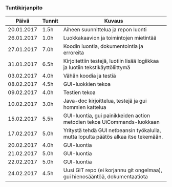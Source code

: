 ### Tuntikirjanpito
Päivä | Tunnit | Kuvaus
--------------- | ----- | ------
20.01.2017 | 1.5h | Aiheen suunnittelua ja repon luonti
26.01.2017 | 1.0h | Luokkakaavion ja toimintojen mietintää
27.01.2017 | 7.0h | Koodin luontia, dokumentointia ja erroreita
31.01.2017 | 6.5h | Kirjoitettiin testejä, luotiin lisää logiikkaa ja luotiin tekstikäyttöliittymä
03.02.2017 | 4.0h | Vähän koodia ja testiä
08.02.2017 | 4.5h | GUI-luokkien tekoa
09.02.2017 | 4.0h | Testien tekoa
10.02.2017 | 3.0h | Java-doc kirjoittelua, testejä ja gui hommien kattelua
15.02.2017 | 5.5h | GUI-luontia, gui painikkeiden action metodien tekoa UiCommands-luokkaan
17.02.2017 | 5.0h | Yritystä tehdä GUI netbeansin työkalulla, mutta lopulta päätös alkaa itse tekemään.
20.02.2017 | 4.0h | GUI-luontia
21.02.2017 | 5.0h | GUI-luontia
22.02.2017 | 5.0h | GUI-luontia
24.02.2017 | 4.5h | Uusi GIT repo (ei korjannu git ongelmaa), gui hienosääntöä, dokumentaatiota
